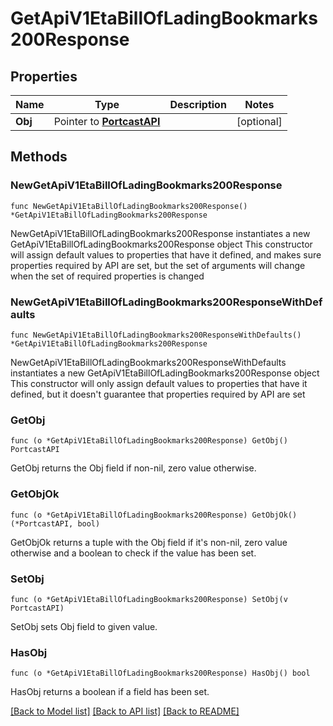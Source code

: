 # GetApiV1EtaBillOfLadingBookmarks200Response

## Properties

Name | Type | Description | Notes
------------ | ------------- | ------------- | -------------
**Obj** | Pointer to [**PortcastAPI**](PortcastAPI.md) |  | [optional] 

## Methods

### NewGetApiV1EtaBillOfLadingBookmarks200Response

`func NewGetApiV1EtaBillOfLadingBookmarks200Response() *GetApiV1EtaBillOfLadingBookmarks200Response`

NewGetApiV1EtaBillOfLadingBookmarks200Response instantiates a new GetApiV1EtaBillOfLadingBookmarks200Response object
This constructor will assign default values to properties that have it defined,
and makes sure properties required by API are set, but the set of arguments
will change when the set of required properties is changed

### NewGetApiV1EtaBillOfLadingBookmarks200ResponseWithDefaults

`func NewGetApiV1EtaBillOfLadingBookmarks200ResponseWithDefaults() *GetApiV1EtaBillOfLadingBookmarks200Response`

NewGetApiV1EtaBillOfLadingBookmarks200ResponseWithDefaults instantiates a new GetApiV1EtaBillOfLadingBookmarks200Response object
This constructor will only assign default values to properties that have it defined,
but it doesn't guarantee that properties required by API are set

### GetObj

`func (o *GetApiV1EtaBillOfLadingBookmarks200Response) GetObj() PortcastAPI`

GetObj returns the Obj field if non-nil, zero value otherwise.

### GetObjOk

`func (o *GetApiV1EtaBillOfLadingBookmarks200Response) GetObjOk() (*PortcastAPI, bool)`

GetObjOk returns a tuple with the Obj field if it's non-nil, zero value otherwise
and a boolean to check if the value has been set.

### SetObj

`func (o *GetApiV1EtaBillOfLadingBookmarks200Response) SetObj(v PortcastAPI)`

SetObj sets Obj field to given value.

### HasObj

`func (o *GetApiV1EtaBillOfLadingBookmarks200Response) HasObj() bool`

HasObj returns a boolean if a field has been set.


[[Back to Model list]](../README.md#documentation-for-models) [[Back to API list]](../README.md#documentation-for-api-endpoints) [[Back to README]](../README.md)


